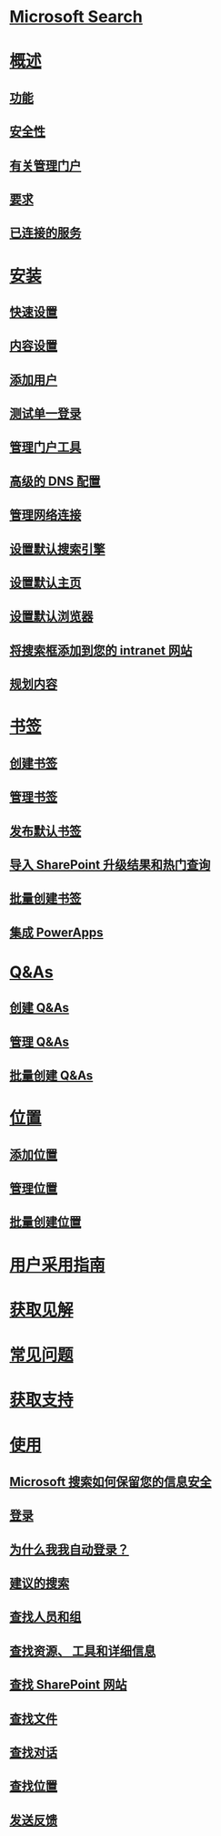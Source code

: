 # [Microsoft Search](microsoft-search.md)
# [概述](why-microsoft-search.md)
## [功能](features.md)
## [安全性](security.md)
## [有关管理门户](about-the-admin-portal.md)
## [要求](requirements.md)
## [已连接的服务](connected-services.md)
# [安装](set-up-microsoft-search.md)
## [快速设置](quick-set-up.md)
## [内容设置](content-settings.md)
## [添加用户](add-users.md)
## [测试单一登录](test-single-sign-on.md)
## [管理门户工具](admin-portal-tools.md)
## [高级的 DNS 配置](advanced-dns-configuration.md)
## [管理网络连接](manage-network-connections.md)
## [设置默认搜索引擎](set-default-search-engine.md)
## [设置默认主页](set-default-homepage.md)
## [设置默认浏览器](set-default-browser.md)
## [将搜索框添加到您的 intranet 网站](add-a-search-box-to-your-intranet-site.md)
## [规划内容](plan-your-content.md)
# [书签](create-and-manage-bookmarks.md)
## [创建书签](create-bookmarks.md)
## [管理书签](manage-bookmarks.md)
## [发布默认书签](publish-default-bookmarks.md)
## [导入 SharePoint 升级结果和热门查询](import-sharepoint-promoted-results-and-top-queries.md)
## [批量创建书签](bulk-create-bookmarks.md)
## [集成 PowerApps](integrate-powerapps.md)
# [Q&As](create-and-manage-qas.md)
## [创建 Q&As](create-qas.md)
## [管理 Q&As](manage-qas.md)
## [批量创建 Q&As](bulk-create-qas.md)
# [位置](locations.md)
## [添加位置](add-a-location.md)
## [管理位置](manage-locations.md)
## [批量创建位置](bulk-create-locations.md)
# [用户采用指南](user-adoption-guide.md)
# [获取见解](get-insights.md)
# [常见问题](faqs.md)
# [获取支持](get-support.md)
# [使用](use/about-microsoft-search.md)
## [Microsoft 搜索如何保留您的信息安全](use/how-microsoft-search-keeps-your-info-secure.md)
## [登录](use/sign-in.md)
## [为什么我我自动登录？](use/why-am-i-automatically-signed-in.md)
## [建议的搜索](use/suggested-searches.md)
## [查找人员和组](use/find-people-and-groups.md)
## [查找资源、 工具和详细信息](use/find-resources-tools-and-more.md)
## [查找 SharePoint 网站](use/find-sharepoint-sites.md)
## [查找文件](use/find-files.md)
## [查找对话](use/find-conversations.md)
## [查找位置](use/find-locations.md)
## [发送反馈](use/send-feedback.md)